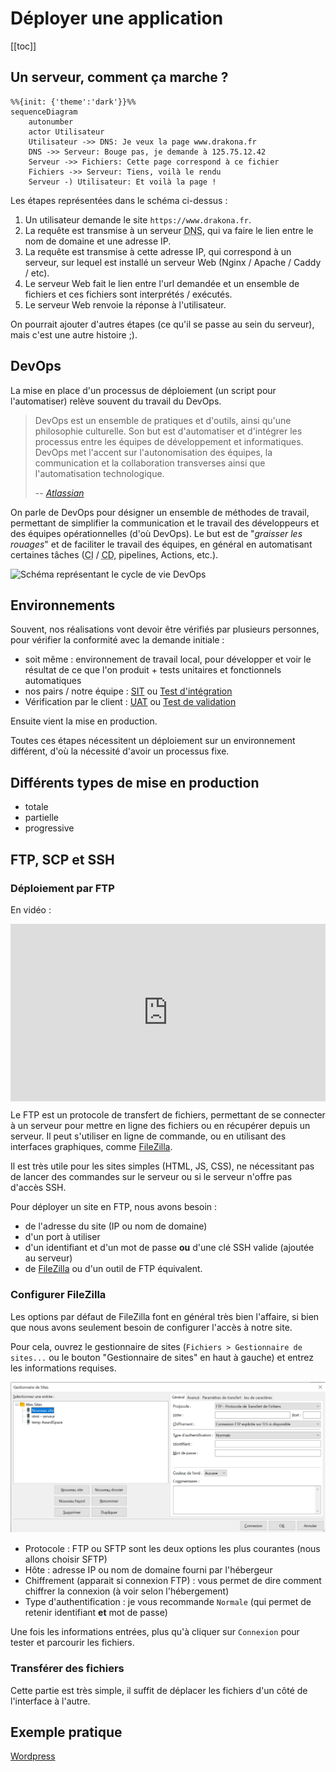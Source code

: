 # Déployer une application

[[toc]]

## Un serveur, comment ça marche ?

```mermaid
%%{init: {'theme':'dark'}}%%
sequenceDiagram
    autonumber
    actor Utilisateur
    Utilisateur ->> DNS: Je veux la page www.drakona.fr
    DNS ->> Serveur: Bouge pas, je demande à 125.75.12.42
    Serveur ->> Fichiers: Cette page correspond à ce fichier
    Fichiers ->> Serveur: Tiens, voilà le rendu
    Serveur -) Utilisateur: Et voilà la page !
```

Les étapes représentées dans le schéma ci-dessus :
1. Un utilisateur demande le site `https://www.drakona.fr`.
2. La requête est transmise à un serveur <abbr title="Domain Name System">DNS</abbr>, qui va faire le lien entre le nom de domaine et une adresse IP.
3. La requête est transmise à cette adresse IP, qui correspond à un serveur, sur lequel est installé un serveur Web (Nginx / Apache / Caddy / etc).
4. Le serveur Web fait le lien entre l'url demandée et un ensemble de fichiers et ces fichiers sont interprétés / exécutés.
5. Le serveur Web renvoie la réponse à l'utilisateur.

On pourrait ajouter d'autres étapes (ce qu'il se passe au sein du serveur), mais c'est une autre histoire ;).

## DevOps

La mise en place d'un processus de déploiement (un script pour l'automatiser) relève souvent du travail du DevOps.

> DevOps est un ensemble de pratiques et d'outils, ainsi qu'une philosophie culturelle. Son but est d'automatiser et d'intégrer les processus entre les équipes de développement et informatiques. DevOps met l'accent sur l'autonomisation des équipes, la communication et la collaboration transverses ainsi que l'automatisation technologique.
>
> -- <cite>[Atlassian](https://www.atlassian.com/fr/devops)</cite>

On parle de DevOps pour désigner un ensemble de méthodes de travail, permettant de simplifier la communication et le travail des développeurs et des équipes opérationnelles (d'où DevOps).
Le but est de "*graisser les rouages*" et de faciliter le travail des équipes, en général en automatisant certaines tâches (<abbr title="Continuous Integration">CI</abbr> / <abbr title="Continuous Deployment">CD</abbr>, pipelines, Actions, etc.).

![Schéma représentant le cycle de vie DevOps](https://wac-cdn.atlassian.com/dam/jcr:ef9fe684-c6dc-4ba0-a636-4ef7bcfa11f1/New%20DevOps%20Loop%20image.png?cdnVersion=2449)

## Environnements

Souvent, nos réalisations vont devoir être vérifiés par plusieurs personnes, pour vérifier la conformité avec la demande initiale :
- soit même : environnement de travail local, pour développer et voir le résultat de ce que l'on produit + tests unitaires et fonctionnels automatiques
- nos pairs / notre équipe : [SIT](https://en.wikipedia.org/wiki/System_integration_testing) ou [Test d'intégration](https://fr.wikipedia.org/wiki/Test_d%27int%C3%A9gration)
- Vérification par le client : [UAT](https://uit.stanford.edu/pmo/UAT) ou [Test de validation](https://fr.wikipedia.org/wiki/Test_de_validation)

Ensuite vient la mise en production.

Toutes ces étapes nécessitent un déploiement sur un environnement différent, d'où la nécessité d'avoir un processus fixe.

## Différents types de mise en production

- totale
- partielle
- progressive

## FTP, SCP et SSH


### Déploiement par FTP

En vidéo :

<div style="position: relative; padding-bottom: 56.25%; height: 0;"><iframe src="https://www.loom.com/embed/c66268b37c624ca6a801362cb87b9bd0" frameborder="0" webkitallowfullscreen mozallowfullscreen allowfullscreen style="position: absolute; top: 0; left: 0; width: 100%; height: 100%;"></iframe></div>

Le FTP est un protocole de transfert de fichiers, permettant de se connecter à un serveur pour mettre en ligne des fichiers ou en récupérer depuis un serveur. Il peut s'utiliser en ligne de commande, ou en utilisant des interfaces graphiques, comme [FileZilla](https://filezilla-project.org/download.php?show_all=1).

Il est très utile pour les sites simples (HTML, JS, CSS), ne nécessitant pas de lancer des commandes sur le serveur ou si le serveur n'offre pas d'accès SSH.

Pour déployer un site en FTP, nous avons besoin : 
- de l'adresse du site (IP ou nom de domaine)
- d'un port à utiliser
- d'un identifiant et d'un mot de passe **ou** d'une clé SSH valide (ajoutée au serveur)
- de [FileZilla](https://filezilla-project.org/download.php?show_all=1) ou d'un outil de FTP équivalent.

### Configurer FileZilla

Les options par défaut de FileZilla font en général très bien l'affaire, si bien que nous avons seulement besoin de configurer l'accès à notre site.

Pour cela, ouvrez le gestionnaire de sites (`Fichiers > Gestionnaire de sites...` ou le bouton "Gestionnaire de sites" en haut à gauche) et entrez les informations requises.

![](./img/filezilla-new-site.png)

- Protocole : FTP ou SFTP sont les deux options les plus courantes (nous allons choisir SFTP)
- Hôte : adresse IP ou nom de domaine fourni par l'hébergeur
- Chiffrement (apparait si connexion FTP) : vous permet de dire comment chiffrer la connexion (à voir selon l'hébergement)
- Type d'authentification : je vous recommande `Normale` (qui permet de retenir identifiant **et** mot de passe)

Une fois les informations entrées, plus qu'à cliquer sur `Connexion` pour tester et parcourir les fichiers.

### Transférer des fichiers

Cette partie est très simple, il suffit de déplacer les fichiers d'un côté de l'interface à l'autre.


## Exemple pratique

[Wordpress](./10-wordpress.md)
